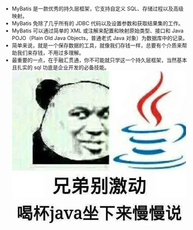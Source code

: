 - MyBatis 是一款优秀的持久层框架，它支持自定义 SQL、存储过程以及高级映射。
- MyBatis 免除了几乎所有的 JDBC 代码以及设置参数和获取结果集的工作。
- MyBatis 可以通过简单的 XML 或注解来配置和映射原始类型、接口和 Java POJO（Plain Old Java Objects，普通老式 Java 对象）为数据库中的记录。
- 简单来说，就是一个保存数据的工具，就像我们存钱一样，总要有个介质来帮助我们来存钱，不用过多理解。
- 最重要的一点，在于融汇贯通，你不可能就只学这一个持久层框架，当然基本且扎实的 sql 功底是企业开发的必备技能。
![alt text](image.png)